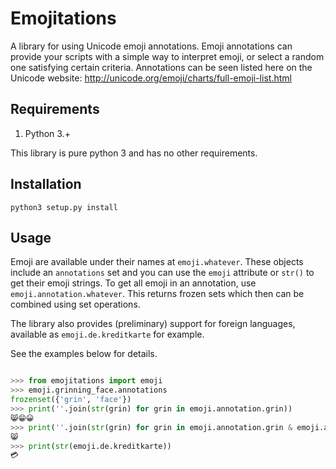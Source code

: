 Emojitations
============

A library for using Unicode emoji annotations.  Emoji annotations can provide your scripts with a simple way to
interpret emoji, or select a random one satisfying certain criteria.  Annotations can be seen listed here on
the Unicode website: http://unicode.org/emoji/charts/full-emoji-list.html

Requirements
------------

1. Python 3.+

This library is pure python 3 and has no other requirements.

Installation
------------

`python3 setup.py install`

Usage
-----

Emoji are available under their names at `emoji.whatever`.  These objects include an `annotations` set and you can
use the `emoji` attribute or `str()` to get their emoji strings.  To get all emoji in an annotation, use
`emoji.annotation.whatever`.  This returns frozen sets which then can be combined using set operations.

The library also provides (preliminary) support for foreign languages, available as `emoji.de.kreditkarte` for example.

See the examples below for details.

```python

>>> from emojitations import emoji
>>> emoji.grinning_face.annotations
frozenset({'grin', 'face'})
>>> print(''.join(str(grin) for grin in emoji.annotation.grin))
😸😁😀
>>> print(''.join(str(grin) for grin in emoji.annotation.grin & emoji.annotation.cat))
😸
>>> print(str(emoji.de.kreditkarte))
💳

```

